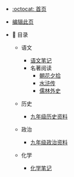 - [:octocat: 首页](/README)
- [编辑此页](/md/edit.md)
- :memo: 目录

  - 语文
    - [语文笔记](/md/Chinese/语文笔记.md)
    - 名著阅读
      - [朝花夕拾](/md/Chinese/ZhaoHuaXiShi.md)
      - [水浒传](/md/Chinese/水浒传.md)
      - [儒林外史](/md/Chinese/儒林外史.md)

  - 历史
    - [九年级历史资料](/md/history/九年级历史资料.md)

  - 政治
    - [九年级政治资料](/md/politics/九年级政治资料.md)

  - 化学
    - [化学笔记](/md/chemistry/化学笔记.md)